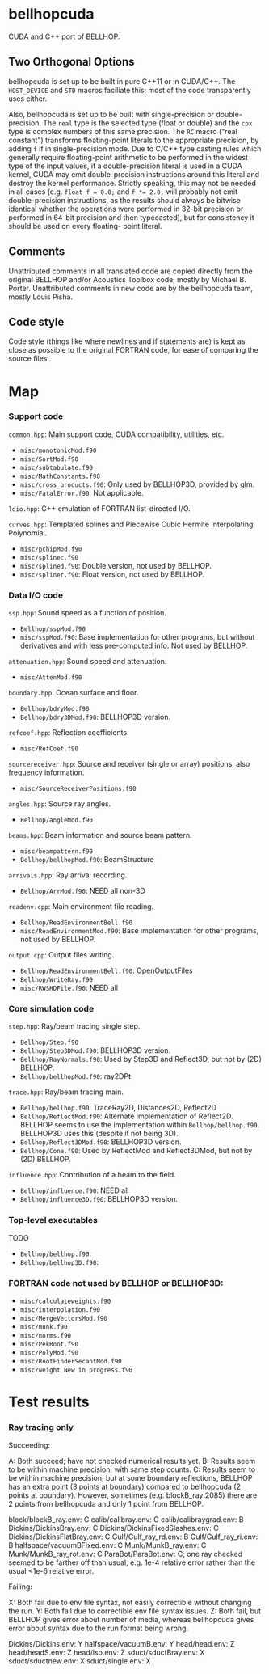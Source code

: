# bellhopcuda
CUDA and C++ port of BELLHOP.

## Two Orthogonal Options
bellhopcuda is set up to be built in pure C++11 or in CUDA/C++. The `HOST_DEVICE`
and `STD` macros faciliate this; most of the code transparently uses either.

Also, bellhopcuda is set up to be built with single-precision or double-
precision. The `real` type is the selected type (float or double) and the `cpx`
type is complex numbers of this same precision. The `RC` macro ("real constant")
transforms floating-point literals to the appropriate precision, by adding `f`
if in single-precision mode. Due to C/C++ type casting rules which generally
require floating-point arithmetic to be performed in the widest type of the
input values, if a double-precision literal is used in a CUDA kernel, CUDA may
emit double-precision instructions around this literal and destroy the kernel
performance. Strictly speaking, this may not be needed in all cases (e.g.
`float f = 0.0;` and `f *= 2.0;` will probably not emit double-precision
instructions, as the results should always be bitwise identical whether the
operations were performed in 32-bit precision or performed in 64-bit precision
and then typecasted), but for consistency it should be used on every floating-
point literal.

## Comments
Unattributed comments in all translated code are copied directly from the original
BELLHOP and/or Acoustics Toolbox code, mostly by Michael B. Porter. Unattributed
comments in new code are by the bellhopcuda team, mostly Louis Pisha.

## Code style
Code style (things like where newlines and if statements are) is kept as close
as possible to the original FORTRAN code, for ease of comparing the source files.

# Map

### Support code

`common.hpp`: Main support code, CUDA compatibility, utilities, etc.
- `misc/monotonicMod.f90`
- `misc/SortMod.f90`
- `misc/subtabulate.f90`
- `misc/MathConstants.f90`
- `misc/cross_products.f90`: Only used by BELLHOP3D, provided by glm.
- `misc/FatalError.f90`: Not applicable.

`ldio.hpp`: C++ emulation of FORTRAN list-directed I/O.

`curves.hpp`: Templated splines and Piecewise Cubic Hermite Interpolating Polynomial.
- `misc/pchipMod.f90`
- `misc/splinec.f90`
- `misc/splined.f90`: Double version, not used by BELLHOP.
- `misc/spliner.f90`: Float version, not used by BELLHOP.

### Data I/O code

`ssp.hpp`: Sound speed as a function of position.
- `Bellhop/sspMod.f90`
- `misc/sspMod.f90`: Base implementation for other programs, but without
derivatives and with less pre-computed info. Not used by BELLHOP.

`attenuation.hpp`: Sound speed and attenuation.
- `misc/AttenMod.f90`

`boundary.hpp`: Ocean surface and floor.
- `Bellhop/bdryMod.f90`
- `Bellhop/bdry3DMod.f90`: BELLHOP3D version.

`refcoef.hpp`: Reflection coefficients.
- `misc/RefCoef.f90`

`sourcereceiver.hpp`: Source and receiver (single or array) positions, also
frequency information.
- `misc/SourceReceiverPositions.f90`

`angles.hpp`: Source ray angles.
- `Bellhop/angleMod.f90`

`beams.hpp`: Beam information and source beam pattern.
- `misc/beampattern.f90`
- `Bellhop/bellhopMod.f90`: BeamStructure

`arrivals.hpp`: Ray arrival recording.
- `Bellhop/ArrMod.f90`: NEED all non-3D

`readenv.cpp`: Main environment file reading.
- `Bellhop/ReadEnvironmentBell.f90`
- `misc/ReadEnvironmentMod.f90`: Base implementation for other programs, not
used by BELLHOP.

`output.cpp`: Output files writing.
- `Bellhop/ReadEnvironmentBell.f90`: OpenOutputFiles
- `Bellhop/WriteRay.f90`
- `misc/RWSHDFile.f90`: NEED all

### Core simulation code

`step.hpp`: Ray/beam tracing single step.
- `Bellhop/Step.f90`
- `Bellhop/Step3DMod.f90`: BELLHOP3D version.
- `Bellhop/RayNormals.f90`: Used by Step3D and Reflect3D, but not by (2D)
BELLHOP.
- `Bellhop/bellhopMod.f90`: ray2DPt

`trace.hpp`: Ray/beam tracing main.
- `Bellhop/bellhop.f90`: TraceRay2D, Distances2D, Reflect2D
- `Bellhop/ReflectMod.f90`: Alternate implementation of Reflect2D. BELLHOP
seems to use the implementation within `Bellhop/bellhop.f90`. BELLHOP3D uses
this (despite it not being 3D).
- `Bellhop/Reflect3DMod.f90`: BELLHOP3D version.
- `Bellhop/Cone.f90`: Used by ReflectMod and Reflect3DMod, but not by (2D)
BELLHOP.

`influence.hpp`: Contribution of a beam to the field.
- `Bellhop/influence.f90`: NEED all
- `Bellhop/influence3D.f90`: BELLHOP3D version.

### Top-level executables

TODO
- `Bellhop/bellhop.f90`: 
- `Bellhop/bellhop3D.f90`: 

### FORTRAN code not used by BELLHOP or BELLHOP3D:
- `misc/calculateweights.f90`
- `misc/interpolation.f90`
- `misc/MergeVectorsMod.f90`
- `misc/munk.f90`
- `misc/norms.f90`
- `misc/PekRoot.f90`
- `misc/PolyMod.f90`
- `misc/RootFinderSecantMod.f90`
- `misc/weight New in progress.f90`


# Test results

### Ray tracing only

Succeeding:

A: Both succeed; have not checked numerical results yet.
B: Results seem to be within machine precision, with same step counts.
C: Results seem to be within machine precision, but at some boundary reflections,
   BELLHOP has an extra point (3 points at boundary) compared to bellhopcuda (2
   points at boundary). However, sometimes (e.g. blockB_ray:2085) there are 2
   points from bellhopcuda and only 1 point from BELLHOP.

block/blockB_ray.env:       C
calib/calibray.env:         C
calib/calibraygrad.env:     B
Dickins/DickinsBray.env:    C
Dickins/DickinsFixedSlashes.env: C
Dickins/DickinsFlatBray.env: C
Gulf/Gulf_ray_rd.env:       B
Gulf/Gulf_ray_ri.env:       B
halfspace/vacuumBFixed.env: C
Munk/MunkB_ray.env:         C
Munk/MunkB_ray_rot.env:     C
ParaBot/ParaBot.env:        C; one ray checked seemed to be farther off than usual, e.g. 1e-4 relative error rather than the usual <1e-6 relative error.

Failing:

X: Both fail due to env file syntax, not easily correctible without changing the
run.
Y: Both fail due to correctible env file syntax issues.
Z: Both fail, but BELLHOP gives error about number of media, whereas bellhopcuda
gives error about syntax due to the run format being wrong.

Dickins/Dickins.env:        Y
halfspace/vacuumB.env:      Y
head/head.env:              Z
head/headS.env:             Z
head/iso.env:               Z
sduct/sductBray.env:        X
sduct/sductnew.env:         X
sduct/single.env:           X

